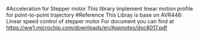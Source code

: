 #Acceleration for Stepper motor
This library implement linear motion profile for point-to-point trajectory
#Reference
This Libray is base on AVR446: Linear speed control of stepper motor
For document you can find at https://ww1.microchip.com/downloads/en/Appnotes/doc8017.pdf
